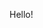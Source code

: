 Hello!
<!---
tortotubus/tortotubus is a ✨ special ✨ repository because its `README.md` (this file) appears on your GitHub profile.
You can click the Preview link to take a look at your changes.
--->
